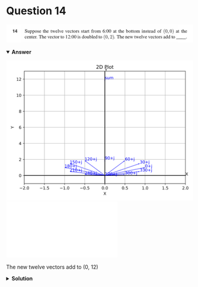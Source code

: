 # Question 14
![alt text](q14.png)

<details open>
<summary><b>Answer</b></summary>

![alt text](a14.svg)
![text](a14.py)

The new twelve vectors add to (0, 12)
</details>

<details>
<summary><b>Solution</b></summary>

![alt text](s14.png)
</details>